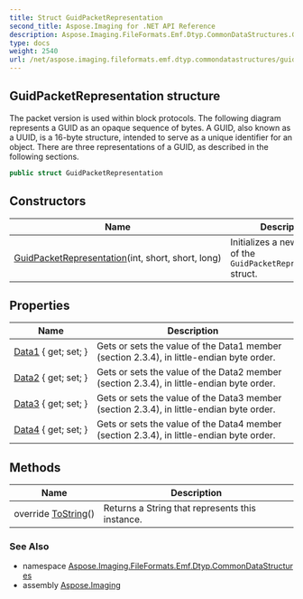 ```yaml
---
title: Struct GuidPacketRepresentation
second_title: Aspose.Imaging for .NET API Reference
description: Aspose.Imaging.FileFormats.Emf.Dtyp.CommonDataStructures.GuidPacketRepresentation struct. The packet version is used within block protocols. The following diagram represents a GUID as an opaque sequence of bytes. A GUID also known as a UUID is a 16byte structure intended to serve as a unique identifier for an object. There are three representations of a GUID as described in the following sections
type: docs
weight: 2540
url: /net/aspose.imaging.fileformats.emf.dtyp.commondatastructures/guidpacketrepresentation/
---
```

## GuidPacketRepresentation structure

The packet version is used within block protocols. The following diagram represents a GUID as an opaque sequence of bytes. A GUID, also known as a UUID, is a 16-byte structure, intended to serve as a unique identifier for an object. There are three representations of a GUID, as described in the following sections.

```csharp
public struct GuidPacketRepresentation
```

## Constructors

| Name | Description |
| --- | --- |
| [GuidPacketRepresentation](guidpacketrepresentation/)(int, short, short, long) | Initializes a new instance of the `GuidPacketRepresentation` struct. |

## Properties

| Name | Description |
| --- | --- |
| [Data1](../../aspose.imaging.fileformats.emf.dtyp.commondatastructures/guidpacketrepresentation/data1/) { get; set; } | Gets or sets the value of the Data1 member (section 2.3.4), in little-endian byte order. |
| [Data2](../../aspose.imaging.fileformats.emf.dtyp.commondatastructures/guidpacketrepresentation/data2/) { get; set; } | Gets or sets the value of the Data2 member (section 2.3.4), in little-endian byte order. |
| [Data3](../../aspose.imaging.fileformats.emf.dtyp.commondatastructures/guidpacketrepresentation/data3/) { get; set; } | Gets or sets the value of the Data3 member (section 2.3.4), in little-endian byte order. |
| [Data4](../../aspose.imaging.fileformats.emf.dtyp.commondatastructures/guidpacketrepresentation/data4/) { get; set; } | Gets or sets the value of the Data4 member (section 2.3.4), in little-endian byte order. |

## Methods

| Name | Description |
| --- | --- |
| override [ToString](../../aspose.imaging.fileformats.emf.dtyp.commondatastructures/guidpacketrepresentation/tostring/)() | Returns a String that represents this instance. |

### See Also

* namespace [Aspose.Imaging.FileFormats.Emf.Dtyp.CommonDataStructures](../../aspose.imaging.fileformats.emf.dtyp.commondatastructures/)
* assembly [Aspose.Imaging](../../)


